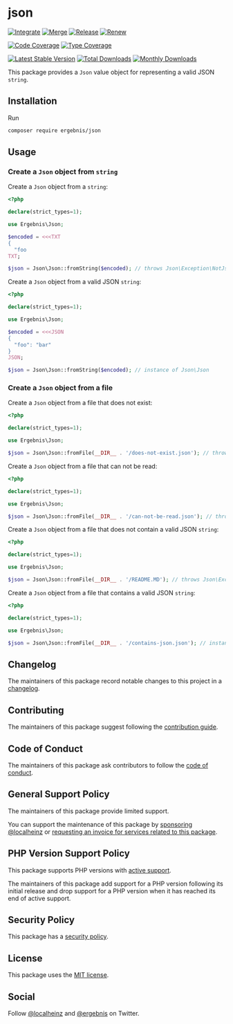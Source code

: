 # json

[![Integrate](https://github.com/ergebnis/json/workflows/Integrate/badge.svg)](https://github.com/ergebnis/json/actions)
[![Merge](https://github.com/ergebnis/json/workflows/Merge/badge.svg)](https://github.com/ergebnis/json/actions)
[![Release](https://github.com/ergebnis/json/workflows/Release/badge.svg)](https://github.com/ergebnis/json/actions)
[![Renew](https://github.com/ergebnis/json/workflows/Renew/badge.svg)](https://github.com/ergebnis/json/actions)

[![Code Coverage](https://codecov.io/gh/ergebnis/json/branch/main/graph/badge.svg)](https://codecov.io/gh/ergebnis/json)
[![Type Coverage](https://shepherd.dev/github/ergebnis/json/coverage.svg)](https://shepherd.dev/github/ergebnis/json)

[![Latest Stable Version](https://poser.pugx.org/ergebnis/json/v/stable)](https://packagist.org/packages/ergebnis/json)
[![Total Downloads](https://poser.pugx.org/ergebnis/json/downloads)](https://packagist.org/packages/ergebnis/json)
[![Monthly Downloads](http://poser.pugx.org/ergebnis/json/d/monthly)](https://packagist.org/packages/ergebnis/json)

This package provides a `Json` value object for representing a valid JSON `string`.

## Installation

Run

```sh
composer require ergebnis/json
```

## Usage

### Create a `Json` object from `string`

Create a `Json` object from a `string`:

```php
<?php

declare(strict_types=1);

use Ergebnis\Json;

$encoded = <<<TXT
{
  "foo
TXT;

$json = Json\Json::fromString($encoded); // throws Json\Exception\NotJson
```

Create a `Json` object from a valid JSON `string`:

```php
<?php

declare(strict_types=1);

use Ergebnis\Json;

$encoded = <<<JSON
{
  "foo": "bar"
}
JSON;

$json = Json\Json::fromString($encoded); // instance of Json\Json
```

### Create a `Json` object from a file

Create a `Json` object from a file that does not exist:

```php
<?php

declare(strict_types=1);

use Ergebnis\Json;

$json = Json\Json::fromFile(__DIR__ . '/does-not-exist.json'); // throws Json\Exception\FileDoesNotExist
```

Create a `Json` object from a file that can not be read:

```php
<?php

declare(strict_types=1);

use Ergebnis\Json;

$json = Json\Json::fromFile(__DIR__ . '/can-not-be-read.json'); // throws Json\Exception\FileCanNotBeRead
```

Create a `Json` object from a file that does not contain a valid JSON `string`:

```php
<?php

declare(strict_types=1);

use Ergebnis\Json;

$json = Json\Json::fromFile(__DIR__ . '/README.MD'); // throws Json\Exception\FileDoesNotContainJson
```

Create a `Json` object from a file that contains a valid JSON `string`:

```php
<?php

declare(strict_types=1);

use Ergebnis\Json;

$json = Json\Json::fromFile(__DIR__ . '/contains-json.json'); // instance of Json\Json
```

## Changelog

The maintainers of this package record notable changes to this project in a [changelog](CHANGELOG.md).

## Contributing

The maintainers of this package suggest following the [contribution guide](.github/CONTRIBUTING.md).

## Code of Conduct

The maintainers of this package ask contributors to follow the [code of conduct](https://github.com/ergebnis/.github/blob/main/CODE_OF_CONDUCT.md).

## General Support Policy

The maintainers of this package provide limited support.

You can support the maintenance of this package by [sponsoring @localheinz](https://github.com/sponsors/localheinz) or [requesting an invoice for services related to this package](mailto:am@localheinz.com?subject=ergebnis/json:%20Requesting%20invoice%20for%20services).

## PHP Version Support Policy

This package supports PHP versions with [active support](https://www.php.net/supported-versions.php).

The maintainers of this package add support for a PHP version following its initial release and drop support for a PHP version when it has reached its end of active support.

## Security Policy

This package has a [security policy](.github/SECURITY.md).

## License

This package uses the [MIT license](LICENSE.md).

## Social

Follow [@localheinz](https://twitter.com/intent/follow?screen_name=localheinz) and [@ergebnis](https://twitter.com/intent/follow?screen_name=ergebnis) on Twitter.
